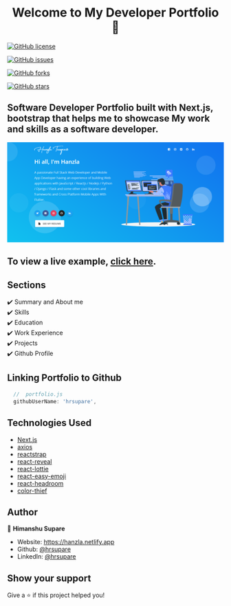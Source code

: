 <h1 align="center">Welcome to My Developer Portfolio 👋</h1>
<a href="https://github.com/hrsupare/developer-portfolio/blob/main/LICENSE"><img alt="GitHub license" src="https://img.shields.io/github/license/hrsupare/developer-portfolio"></a>

<a href="https://github.com/hrsupare/developer-portfolio/issues"><img alt="GitHub issues" src="https://img.shields.io/github/issues/hrsupare/developer-portfolio"></a>

<a href="https://github.com/hrsupare/developer-portfolio/network"><img alt="GitHub forks" src="https://img.shields.io/github/forks/hrsupare/developer-portfolio"></a>

<a href="https://github.com/hrsupare/developer-portfolio/stargazers"><img alt="GitHub stars" src="https://img.shields.io/github/stars/hrsupare/developer-portfolio"></a>


## Software Developer Portfolio built with Next.js, bootstrap that helps me to showcase My work and skills as a software developer.

<p align="center">
  <kbd>
    <img src="https://github.com/hrsupare/developer-portfolio/blob/master/picture.PNG"></img>
  </kbd>
</p>

## To view a live example, **[click here](https://developer-portfolio-hrsupare.vercel.app/)**.
 

## Sections

✔️ Summary and About me\
✔️ Skills\
✔️ Education\
✔️ Work Experience\
✔️ Projects\
✔️ Github Profile
 

## Linking Portfolio to Github

```javascript
  //  portfolio.js
  githubUserName: 'hrsupare',
```

## Technologies Used

- [Next.js](https://nextjs.org/)
- [axios](https://www.npmjs.com/package/axios)
- [reactstrap](https://reactstrap.github.io/)
- [react-reveal](https://www.react-reveal.com/)
- [react-lottie](https://www.npmjs.com/package/react-lottie)
- [react-easy-emoji](https://github.com/appfigures/react-easy-emoji)
- [react-headroom](https://github.com/KyleAMathews/react-headroom)
- [color-thief](https://github.com/lokesh/color-thief)

## Author

👤 **Himanshu Supare**

- Website: https://hanzla.netlify.app
- Github: [@hrsupare](https://github.com/hrsupare)
- LinkedIn: [@hrsupare](https://linkedin.com/in/hrsupare)

## Show your support

Give a ⭐️ if this project helped you!
